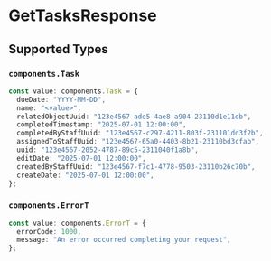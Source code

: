 # GetTasksResponse


## Supported Types

### `components.Task`

```typescript
const value: components.Task = {
  dueDate: "YYYY-MM-DD",
  name: "<value>",
  relatedObjectUuid: "123e4567-ade5-4ae8-a904-23110d1e11db",
  completedTimestamp: "2025-07-01 12:00:00",
  completedByStaffUuid: "123e4567-c297-4211-803f-231101dd3f2b",
  assignedToStaffUuid: "123e4567-65a0-4403-8b21-23110bd3cfab",
  uuid: "123e4567-2052-4787-89c5-2311040f1a8b",
  editDate: "2025-07-01 12:00:00",
  createdByStaffUuid: "123e4567-f7c1-4778-9503-23110b26c70b",
  createDate: "2025-07-01 12:00:00",
};
```

### `components.ErrorT`

```typescript
const value: components.ErrorT = {
  errorCode: 1000,
  message: "An error occurred completing your request",
};
```

